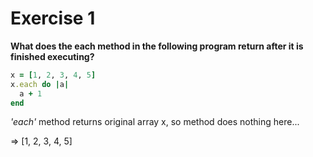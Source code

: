 # Exercise 1
**What does the each method in the following program return after it is finished executing?**

```ruby
x = [1, 2, 3, 4, 5]
x.each do |a|
  a + 1
end
```

*'each'* method returns original array x, so method does nothing here...

=> [1, 2, 3, 4, 5]
